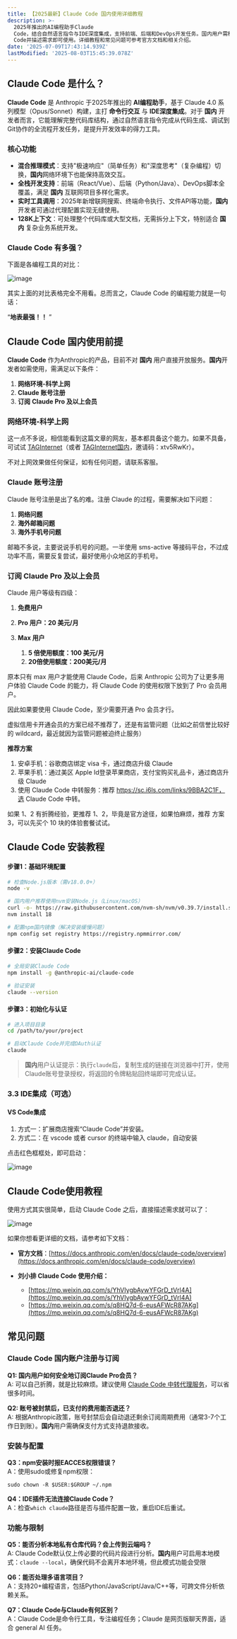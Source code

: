```yaml
---
title: 【2025最新】Claude Code 国内使用详细教程
description: >-
  2025年推出的AI编程助手Claude
  Code，结合自然语言指令与IDE深度集成，支持前端、后端和DevOps开发任务。国内用户需科学上网、拥有Claude账号并开通Pro会员方可使用。安装依赖后，通过命令行或IDE启动Claude
  Code并描述需求即可使用。详细教程和常见问题可参考官方文档和相关介绍。
date: '2025-07-09T17:43:14.939Z'
lastModified: '2025-08-03T15:45:39.078Z'
---
```

## Claude Code 是什么？

**Claude Code** 是 Anthropic 于2025年推出的 **AI编程助手**，基于 Claude 4.0 系列模型（Opus/Sonnet）构建，主打 **命令行交互** 与 **IDE深度集成**。对于 **国内** 开发者而言，它能理解完整代码库结构，通过自然语言指令完成从代码生成、调试到Git协作的全流程开发任务，是提升开发效率的得力工具。

### 核心功能

- **混合推理模式**：支持"极速响应"（简单任务）和"深度思考"（复杂编程）切换，**国内**网络环境下也能保持高效交互。
- **全栈开发支持**：前端（React/Vue）、后端（Python/Java）、DevOps脚本全覆盖，满足 **国内** 互联网项目多样化需求。
- **实时工具调用**：2025年新增联网搜索、终端命令执行、文件API等功能，**国内**开发者可通过代理配置实现无缝使用。
- **128K上下文**：可处理整个代码库或大型文档，无需拆分上下文，特别适合 **国内** 复杂业务系统开发。

### Claude Code 有多强？

下面是各编程工具的对比：

![image](https://tjjsjwhj-blog.oss-cn-beijing.aliyuncs.com/hexo/image-20250710004600-e8gz3at.png)

其实上面的对比表格完全不用看。总而言之，Claude Code 的编程能力就是一句话：

“**地表最强！！** ”

## Claude Code 国内使用前提

**Claude Code** 作为Anthropic的产品，目前不对 **国内** 用户直接开放服务。**国内**开发者如需使用，需满足以下条件：

1. **网络环境-科学上网**
2. **Claude 账号注册**
3. **订阅** **Claude Pro 及以上会员**

### 网络环境-科学上网

这一点不多说，相信能看到这篇文章的网友，基本都具备这个能力。如果不具备，可试试 [TAGInternet](https://tagss.pro/#/auth/xtv5RwKr)（或者 [TAGInternet国内](https://tagxx.vip)，邀请码：xtv5RwKr）。

不对上网效果做任何保证，如有任何问题，请联系客服。

### Claude 账号注册

Claude 账号注册是出了名的难。注册 Claude 的过程，需要解决如下问题：

1. **网络问题**
2. **海外邮箱问题**
3. **海外手机号问题**

邮箱不多说，主要说说手机号的问题。一半使用 sms-active 等接码平台，不过成功率不高，需要反复尝试，最好使用小众地区的手机号。

### 订阅 Claude Pro 及以上会员

Claude 用户等级有四级：

1. **免费用户**
2. **Pro 用户：20 美元/月**
3. **Max 用户**

    1. **5 倍使用额度：100 美元/月**
    2. **20倍使用额度：200美元/月**

原本只有 max 用户才能使用 Claude Code，后来 Anthropic 公司为了让更多用户体验 Claude Code 的能力，将 Claude Code 的使用权限下放到了 Pro 会员用户。

因此如果要使用 Claude Code，至少需要开通 Pro 会员才行。

虚拟信用卡开通会员的方案已经不推荐了，还是有监管问题（比如之前信誉比较好的 wildcard，最近就因为监管问题被迫终止服务）

**推荐方案**
1. 安卓手机：谷歌商店绑定 visa 卡，通过商店升级 Claude
2. 苹果手机：通过美区 Apple Id登录苹果商店，支付宝购买礼品卡，通过商店升级 Claude
3. 使用 Claude Code 中转服务：推荐 https://sc.i6ls.com/links/9BBA2C1F，选 Claude Code 中转。

如果 1、2 有折腾经验，更推荐 1、2，毕竟是官方途径，如果怕麻烦，推荐 方案3，可以先买个 10 块的体验套餐试试。

## Claude Code 安装教程

#### 步骤1：基础环境配置

```bash
# 检查Node.js版本（需v18.0.0+）
node -v

# 国内用户推荐使用nvm安装Node.js（Linux/macOS）
curl -o- https://raw.githubusercontent.com/nvm-sh/nvm/v0.39.7/install.sh | bash
nvm install 18

# 配置npm国内镜像（解决安装缓慢问题）
npm config set registry https://registry.npmmirror.com/
```

#### 步骤2：安装Claude Code

```bash
# 全局安装Claude Code
npm install -g @anthropic-ai/claude-code

# 验证安装
claude --version
```

#### 步骤3：初始化与认证

```bash
# 进入项目目录
cd /path/to/your/project

# 启动Claude Code并完成OAuth认证
claude
```

> **国内**用户认证提示：执行`claude`​后，复制生成的链接在浏览器中打开，使用Claude账号登录授权，将返回的令牌粘贴回终端即可完成认证。

### 3.3 IDE集成（可选）

#### VS Code集成

1. 方式一：扩展商店搜索“Claude Code”并安装。
2. 方式二：在 vscode 或者 cursor 的终端中输入 claude，自动安装

点击红色框框处，即可启动：

![image](https://tjjsjwhj-blog.oss-cn-beijing.aliyuncs.com/hexo/image-20250710012358-sgj6c6b.png)

## Claude Code使用教程

使用方式其实很简单，启动 Claude Code 之后，直接描述需求就可以了：

![image](https://tjjsjwhj-blog.oss-cn-beijing.aliyuncs.com/hexo/image-20250710013438-b8nw15x.png)

如果你想看更详细的文档，请参考如下文档：

- **官方文档**：[https://docs.anthropic.com/en/docs/claude-code/overview](https://docs.anthropic.com/en/docs/claude-code/overview)

- **刘小排 Claude Code 使用介绍：**

  - [https://mp.weixin.qq.com/s/YhVIygbAywYFGrD_tVrl4A](https://mp.weixin.qq.com/s/YhVIygbAywYFGrD_tVrl4A)
  - [https://mp.weixin.qq.com/s/q8HQ7d-6-eusAFWcR87AKg](https://mp.weixin.qq.com/s/q8HQ7d-6-eusAFWcR87AKg)

## 常见问题

### Claude Code 国内账户注册与订阅

**Q1: 国内用户如何安全地订阅Claude Pro会员？**   
A: 可以自己折腾，就是比较麻烦。建议使用 [Claude Code 中转代理服务](https://sc.i6ls.com/links/9BBA2C1F)，可以省很多时间。

**Q2: 账号被封禁后，已支付的费用能否退还？**   
A: 根据Anthropic政策，账号封禁后会自动退还剩余订阅周期费用（通常3-7个工作日到账）。**国内**用户需确保支付方式支持退款接收。

### 安装与配置

**Q3：npm安装时报EACCES权限错误？**   
A：使用sudo或修复npm权限：

```
sudo chown -R $USER:$GROUP ~/.npm
```

**Q4：IDE插件无法连接Claude Code？**   
A：检查`which claude`​路径是否与插件配置一致，重启IDE后重试。

### 功能与限制

**Q5：能否分析本地私有仓库代码？会上传到云端吗？**   
A: Claude Code默认仅上传必要的代码片段进行分析。**国内**用户可启用本地模式：`claude --local`​，确保代码不会离开本地环境，但此模式功能会受限

**Q6：能否处理多语言项目？**   
A：支持20+编程语言，包括Python/JavaScript/Java/C++等，可跨文件分析依赖关系。

**Q7：Claude Code与Claude有何区别？**   
A：Claude Code是命令行工具，专注编程任务；Claude 是网页版聊天界面，适合 general AI 任务。
